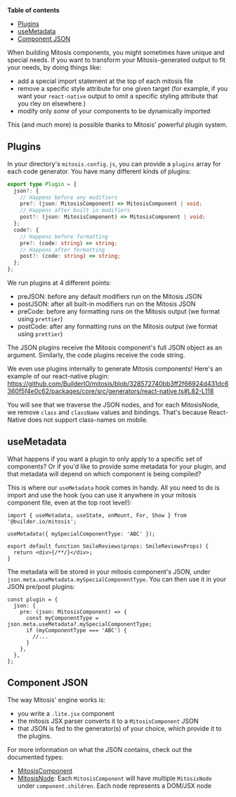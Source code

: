 **Table of contents**

- [Plugins](#plugins)
- [useMetadata](#useMetadata)
- [Component JSON](#Component-JSON)

When building Mitosis components, you might sometimes have unique and special needs. If you want to transform your Mitosis-generated output to fit your needs, by doing things like:

- add a special import statement at the top of each mitosis file
- remove a specific style attribute for one given target (for example, if you want your `react-native` output to omit a specific styling attribute that you rley on elsewhere.)
- modify only _some_ of your components to be dynamically imported

This (and much more) is possible thanks to Mitosis' powerful plugin system.

## Plugins

In your directory's `mitosis.config.js`, you can provide a `plugins` array for each code generator. You have many different kinds of plugins:

```typescript
export type Plugin = {
  json?: {
    // Happens before any modifiers
    pre?: (json: MitosisComponent) => MitosisComponent | void;
    // Happens after built in modifiers
    post?: (json: MitosisComponent) => MitosisComponent | void;
  };
  code?: {
    // Happens before formatting
    pre?: (code: string) => string;
    // Happens after formatting
    post?: (code: string) => string;
  };
};
```

We run plugins at 4 different points:

- preJSON: before any default modifiers run on the Mitosis JSON
- postJSON: after all built-in modifiers run on the Mitosis JSON
- preCode: before any formatting runs on the Mitosis output (we format using `prettier`)
- postCode: after any formatting runs on the Mitosis output (we format using `prettier`)

The JSON plugins receive the Mitosis component's full JSON object as an argument. Similarly, the code plugins receive the code string.

We even use plugins internally to generate Mitosis components! Here's an example of our react-native plugin: https://github.com/BuilderIO/mitosis/blob/328572740bb3ff2f66924d431dc6360f5f4e0c62/packages/core/src/generators/react-native.ts#L82-L118

You will see that we traverse the JSON nodes, and for each MitosisNode, we remove `class` and `className` values and bindings. That's because React-Native does not support class-names on mobile.

## useMetadata

What happens if you want a plugin to only apply to a specific set of components? Or if you'd like to provide some metadata for your plugin, and that metadata will depend on which component is being compiled?

This is where our `useMetadata` hook comes in handy. All you need to do is import and use the hook (you can use it anywhere in your mitosis component file, even at the top root level!):

```tsx
import { useMetadata, useState, onMount, For, Show } from '@builder.io/mitosis';

useMetadata({ mySpecialComponentType: 'ABC' });

export default function SmileReviews(props: SmileReviewsProps) {
  return <div>{/**/}</div>;
}
```

The metadata will be stored in your mitosis component's JSON, under `json.meta.useMetadata.mySpecialComponentType`. You can then use it in your JSON pre/post plugins:

```tsx
const plugin = {
  json: {
    pre: (json: MitosisComponent) => {
      const myComponentType = json.meta.useMetadata?.mySpecialComponentType;
      if (myComponentType === 'ABC') {
        //...
      }
    },
  },
};
```

## Component JSON

The way Mitosis' engine works is:

- you write a `.lite.jsx` component
- the mitosis JSX parser converts it to a `MitosisComponent` JSON
- that JSON is fed to the generator(s) of your choice, which provide it to the plugins.

For more information on what the JSON contains, check out the documented types:

- [MitosisComponent](../packages/core/src/types/mitosis-component.ts)
- [MitosisNode](../packages/core/src/types/mitosis-node.ts): Each `MitosisComponent` will have multiple `MitosisNode` under `component.children`. Each node represents a DOM/JSX node
